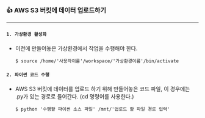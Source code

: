 ### 👍 AWS S3 버킷에 데이터 업로드하기

---

#### `1. 가상환경 활성화`

- 이전에 만들어놓은 가상환경에서 작업을 수행해야 한다.

  ```
  $ source /home/'사용자이름'/workspace/'가상환경이름'/bin/activate
  ```

#### `2. 파이썬 코드 수행`

- AWS S3 버킷에 데이터를 업로드 하기 위해 만들어놓은 코드 파일, 이 경우에는 .py가 있는 경로로 들어간다. (cd 명령어를 사용한다.)

  ```
  $ python '수행할 파이썬 소스 파일' /mnt/'업로드 할 파일 경로 입력'
  ```


